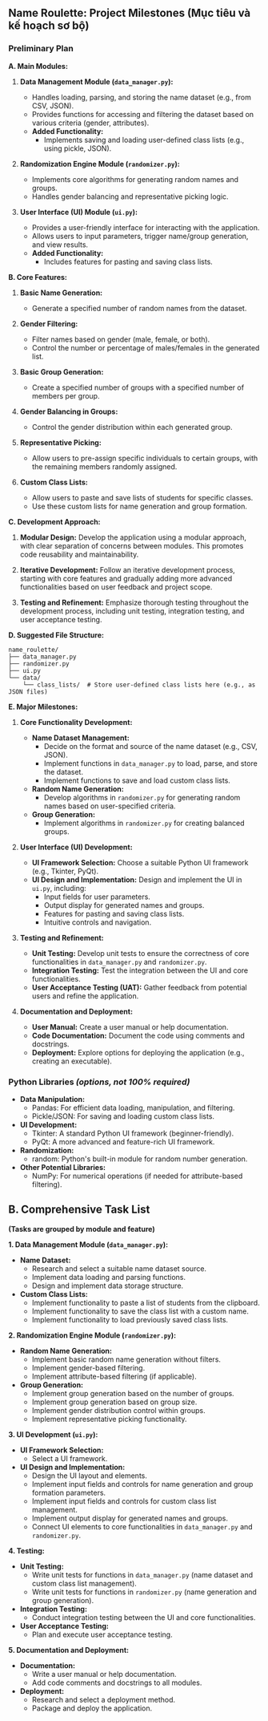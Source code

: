 ## Name Roulette: Project Milestones (Mục tiêu và kế hoạch sơ bộ)

### Preliminary Plan

**A. Main Modules:**

1.  **Data Management Module (`data_manager.py`):**
    -   Handles loading, parsing, and storing the name dataset (e.g., from CSV, JSON).
    -   Provides functions for accessing and filtering the dataset based on various criteria (gender, attributes).
    -   **Added Functionality:**
        -   Implements saving and loading user-defined class lists (e.g., using pickle, JSON).

2.  **Randomization Engine Module (`randomizer.py`):**
    -   Implements core algorithms for generating random names and groups.
    -   Handles gender balancing and representative picking logic.

3.  **User Interface (UI) Module (`ui.py`):**
    -   Provides a user-friendly interface for interacting with the application.
    -   Allows users to input parameters, trigger name/group generation, and view results.
    -   **Added Functionality:**
        -   Includes features for pasting and saving class lists.

**B. Core Features:**

1.  **Basic Name Generation:**
    -   Generate a specified number of random names from the dataset.

2.  **Gender Filtering:**
    -   Filter names based on gender (male, female, or both).
    -   Control the number or percentage of males/females in the generated list.

3.  **Basic Group Generation:**
    -   Create a specified number of groups with a specified number of members per group.

4.  **Gender Balancing in Groups:**
    -   Control the gender distribution within each generated group.

5.  **Representative Picking:**
    -   Allow users to pre-assign specific individuals to certain groups, with the remaining members randomly assigned.

6.  **Custom Class Lists:**
    -   Allow users to paste and save lists of students for specific classes.
    -   Use these custom lists for name generation and group formation.

**C. Development Approach:**

1.  **Modular Design:** Develop the application using a modular approach, with clear separation of concerns between modules. This promotes code reusability and maintainability.

2.  **Iterative Development:** Follow an iterative development process, starting with core features and gradually adding more advanced functionalities based on user feedback and project scope.

3.  **Testing and Refinement:** Emphasize thorough testing throughout the development process, including unit testing, integration testing, and user acceptance testing.

**D. Suggested File Structure:**

```
name_roulette/
├── data_manager.py
├── randomizer.py
├── ui.py
└── data/ 
    └── class_lists/  # Store user-defined class lists here (e.g., as JSON files)
```

**E. Major Milestones:**

1.  **Core Functionality Development:**
    -   **Name Dataset Management:**
        -   Decide on the format and source of the name dataset (e.g., CSV, JSON).
        -   Implement functions in `data_manager.py` to load, parse, and store the dataset.
        -   Implement functions to save and load custom class lists.
    -   **Random Name Generation:**
        -   Develop algorithms in `randomizer.py` for generating random names based on user-specified criteria.
    -   **Group Generation:**
        -   Implement algorithms in `randomizer.py` for creating balanced groups.

2.  **User Interface (UI) Development:**
    -   **UI Framework Selection:** Choose a suitable Python UI framework (e.g., Tkinter, PyQt).
    -   **UI Design and Implementation:** Design and implement the UI in `ui.py`, including:
        -   Input fields for user parameters.
        -   Output display for generated names and groups.
        -   Features for pasting and saving class lists.
        -   Intuitive controls and navigation.

3.  **Testing and Refinement:**
    -   **Unit Testing:** Develop unit tests to ensure the correctness of core functionalities in `data_manager.py` and `randomizer.py`.
    -   **Integration Testing:** Test the integration between the UI and core functionalities.
    -   **User Acceptance Testing (UAT):** Gather feedback from potential users and refine the application.

4.  **Documentation and Deployment:**
    -   **User Manual:** Create a user manual or help documentation.
    -   **Code Documentation:** Document the code using comments and docstrings.
    -   **Deployment:** Explore options for deploying the application (e.g., creating an executable).


### **Python Libraries** *(options, not 100% required)*

-   **Data Manipulation:**
    -   Pandas: For efficient data loading, manipulation, and filtering.
    -   Pickle/JSON: For saving and loading custom class lists.
-   **UI Development:**
    -   Tkinter: A standard Python UI framework (beginner-friendly).
    -   PyQt: A more advanced and feature-rich UI framework.
-   **Randomization:**
    -   random: Python's built-in module for random number generation.
-   **Other Potential Libraries:**
    -   NumPy: For numerical operations (if needed for attribute-based filtering).


## **B. Comprehensive Task List**

**(Tasks are grouped by module and feature)**

**1. Data Management Module (`data_manager.py`):**

-   **Name Dataset:**
    -   Research and select a suitable name dataset source.
    -   Implement data loading and parsing functions.
    -   Design and implement data storage structure.
-   **Custom Class Lists:**
    -   Implement functionality to paste a list of students from the clipboard.
    -   Implement functionality to save the class list with a custom name.
    -   Implement functionality to load previously saved class lists.

**2. Randomization Engine Module (`randomizer.py`):**

-   **Random Name Generation:**
    -   Implement basic random name generation without filters.
    -   Implement gender-based filtering.
    -   Implement attribute-based filtering (if applicable).
-   **Group Generation:**
    -   Implement group generation based on the number of groups.
    -   Implement group generation based on group size.
    -   Implement gender distribution control within groups.
    -   Implement representative picking functionality.

**3. UI Development (`ui.py`):**

-   **UI Framework Selection:**
    -   Select a UI framework.
-   **UI Design and Implementation:**
    -   Design the UI layout and elements.
    -   Implement input fields and controls for name generation and group formation parameters.
    -   Implement input fields and controls for custom class list management.
    -   Implement output display for generated names and groups.
    -   Connect UI elements to core functionalities in `data_manager.py` and `randomizer.py`.

**4. Testing:**

-   **Unit Testing:**
    -   Write unit tests for functions in `data_manager.py` (name dataset and custom class list management).
    -   Write unit tests for functions in `randomizer.py` (name generation and group generation).
-   **Integration Testing:**
    -   Conduct integration testing between the UI and core functionalities.
-   **User Acceptance Testing:**
    -   Plan and execute user acceptance testing.

**5. Documentation and Deployment:**

-   **Documentation:**
    -   Write a user manual or help documentation.
    -   Add code comments and docstrings to all modules.
-   **Deployment:**
    -   Research and select a deployment method.
    -   Package and deploy the application.








